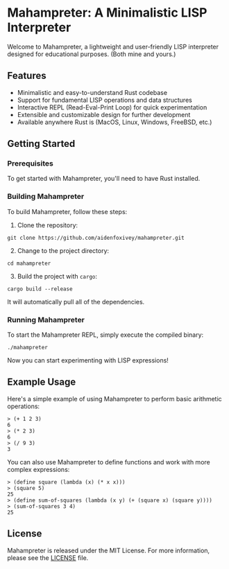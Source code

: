 # Mahampreter: A Minimalistic LISP Interpreter

Welcome to Mahampreter, a lightweight and user-friendly LISP interpreter
designed for educational purposes. (Both mine and yours.)

## Features
- Minimalistic and easy-to-understand Rust codebase
- Support for fundamental LISP operations and data structures
- Interactive REPL (Read-Eval-Print Loop) for quick experimentation
- Extensible and customizable design for further development
- Available anywhere Rust is (MacOS, Linux, Windows, FreeBSD, etc.)

## Getting Started

### Prerequisites
To get started with Mahampreter, you'll need to have Rust installed.

### Building Mahampreter
To build Mahampreter, follow these steps:

1. Clone the repository:
```
git clone https://github.com/aidenfoxivey/mahampreter.git
```

2. Change to the project directory:
```
cd mahampreter
```

3. Build the project with `cargo`:
```
cargo build --release
```
It will automatically pull all of the dependencies.

### Running Mahampreter
To start the Mahampreter REPL, simply execute the compiled binary:

```
./mahampreter
```

Now you can start experimenting with LISP expressions!

## Example Usage
Here's a simple example of using Mahampreter to perform basic arithmetic operations:

```
> (+ 1 2 3)
6
> (* 2 3)
6
> (/ 9 3)
3
```

You can also use Mahampreter to define functions and work with more complex expressions:

```
> (define square (lambda (x) (* x x)))
> (square 5)
25
> (define sum-of-squares (lambda (x y) (+ (square x) (square y))))
> (sum-of-squares 3 4)
25
```

## License
Mahampreter is released under the MIT License. For more information, please see the [LICENSE](LICENSE) file.
